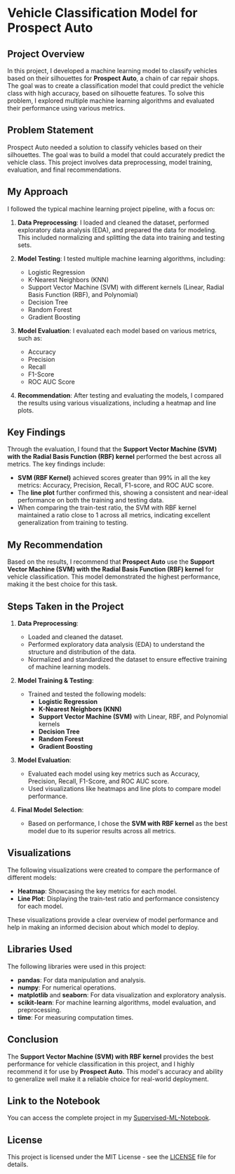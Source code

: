 # Vehicle Classification Model for Prospect Auto

## Project Overview

In this project, I developed a machine learning model to classify vehicles based on their silhouettes for **Prospect Auto**, a chain of car repair shops. The goal was to create a classification model that could predict the vehicle class with high accuracy, based on silhouette features. To solve this problem, I explored multiple machine learning algorithms and evaluated their performance using various metrics.

## Problem Statement

Prospect Auto needed a solution to classify vehicles based on their silhouettes. The goal was to build a model that could accurately predict the vehicle class. This project involves data preprocessing, model training, evaluation, and final recommendations.

## My Approach

I followed the typical machine learning project pipeline, with a focus on:
1. **Data Preprocessing**: I loaded and cleaned the dataset, performed exploratory data analysis (EDA), and prepared the data for modeling. This included normalizing and splitting the data into training and testing sets.
2. **Model Testing**: I tested multiple machine learning algorithms, including:
   - Logistic Regression
   - K-Nearest Neighbors (KNN)
   - Support Vector Machine (SVM) with different kernels (Linear, Radial Basis Function (RBF), and Polynomial)
   - Decision Tree
   - Random Forest
   - Gradient Boosting

3. **Model Evaluation**: I evaluated each model based on various metrics, such as:
   - Accuracy
   - Precision
   - Recall
   - F1-Score
   - ROC AUC Score

4. **Recommendation**: After testing and evaluating the models, I compared the results using various visualizations, including a heatmap and line plots.

## Key Findings

Through the evaluation, I found that the **Support Vector Machine (SVM) with the Radial Basis Function (RBF) kernel** performed the best across all metrics. The key findings include:
- **SVM (RBF Kernel)** achieved scores greater than 99% in all the key metrics: Accuracy, Precision, Recall, F1-score, and ROC AUC score.
- The **line plot** further confirmed this, showing a consistent and near-ideal performance on both the training and testing data.
- When comparing the train-test ratio, the SVM with RBF kernel maintained a ratio close to 1 across all metrics, indicating excellent generalization from training to testing.

## My Recommendation

Based on the results, I recommend that **Prospect Auto** use the **Support Vector Machine (SVM) with the Radial Basis Function (RBF) kernel** for vehicle classification. This model demonstrated the highest performance, making it the best choice for this task.

## Steps Taken in the Project

1. **Data Preprocessing**:  
   - Loaded and cleaned the dataset.
   - Performed exploratory data analysis (EDA) to understand the structure and distribution of the data.
   - Normalized and standardized the dataset to ensure effective training of machine learning models.

2. **Model Training & Testing**:  
   - Trained and tested the following models:
     - **Logistic Regression**
     - **K-Nearest Neighbors (KNN)**
     - **Support Vector Machine (SVM)** with Linear, RBF, and Polynomial kernels
     - **Decision Tree**
     - **Random Forest**
     - **Gradient Boosting**

3. **Model Evaluation**:  
   - Evaluated each model using key metrics such as Accuracy, Precision, Recall, F1-Score, and ROC AUC score.
   - Used visualizations like heatmaps and line plots to compare model performance.

4. **Final Model Selection**:  
   - Based on performance, I chose the **SVM with RBF kernel** as the best model due to its superior results across all metrics.

## Visualizations

The following visualizations were created to compare the performance of different models:
- **Heatmap**: Showcasing the key metrics for each model.
- **Line Plot**: Displaying the train-test ratio and performance consistency for each model.

These visualizations provide a clear overview of model performance and help in making an informed decision about which model to deploy.

## Libraries Used

The following libraries were used in this project:
- **pandas**: For data manipulation and analysis.
- **numpy**: For numerical operations.
- **matplotlib** and **seaborn**: For data visualization and exploratory analysis.
- **scikit-learn**: For machine learning algorithms, model evaluation, and preprocessing.
- **time**: For measuring computation times.

## Conclusion

The **Support Vector Machine (SVM) with RBF kernel** provides the best performance for vehicle classification in this project, and I highly recommend it for use by **Prospect Auto**. This model's accuracy and ability to generalize well make it a reliable choice for real-world deployment.

## Link to the Notebook

You can access the complete project in my [Supervised-ML-Notebook](https://colab.research.google.com/drive/1Tpzphy-Iz6-DIkPIXkzoCup-rVywpp2u?usp=sharing).

## License

This project is licensed under the MIT License - see the [LICENSE](LICENSE) file for details.
